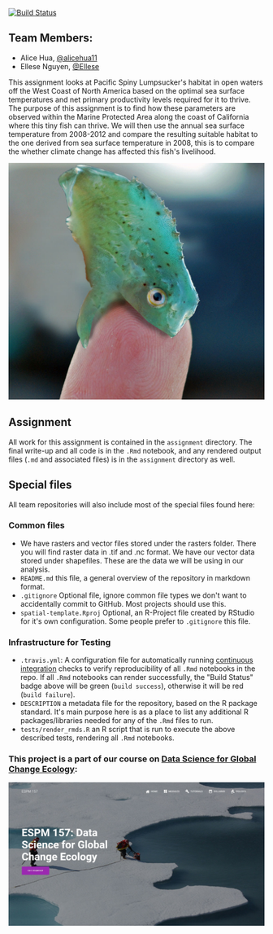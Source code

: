 
[![Build Status](https://travis-ci.com/espm-157/spatial-hua-nguyen.svg?token=5HsdMBysq2L6CjHxdibq&branch=master)](https://travis-ci.com/espm-157/spatial-hua-nguyen)

## Team Members:

- Alice Hua, [@alicehua11](https://github.com/alicehua11)
- Ellese Nguyen, [@Ellese](https://github.com/Ellese)

This assignment looks at Pacific Spiny Lumpsucker's habitat in open waters off the West Coast of North America based on the optimal sea surface temperatures and net primary productivity levels required for it to thrive. 
The purpose of this assignment is to find how these parameters are observed within the Marine Protected Area along the coast of California where this tiny fish can thrive.
We will then use the annual sea surface temperature from 2008-2012 and compare the resulting suitable habitat to the one derived from sea surface temperature in 2008, this is to compare the whether climate change has affected this fish's livelihood.

![Here is an image of the Lumpsuker fish](spatial/images/lumpsucker2.jpg)

## Assignment
All work for this assignment is contained in the `assignment` directory.  The final write-up and all code is in the `.Rmd` notebook, and any rendered output files (`.md` and associated files) is in the `assignment` directory as well.

## Special files
All team repositories will also include most of the special files found here:

### Common files
- We have rasters and vector files stored under the rasters folder. There you will find raster data in .tif and .nc format. We have our vector data stored under shapefiles. These are the data we will be using in our analysis.
- `README.md` this file, a general overview of the repository in markdown format.  
- `.gitignore` Optional file, ignore common file types we don't want to accidentally commit to GitHub. Most projects should use this. 
- `spatial-template.Rproj` Optional, an R-Project file created by RStudio for it's own configuration.  Some people prefer to `.gitignore` this file.


### Infrastructure for Testing

- `.travis.yml`: A configuration file for automatically running [continuous integration](https://travis-ci.com) checks to verify reproducibility of all `.Rmd` notebooks in the repo.  If all `.Rmd` notebooks can render successfully, the "Build Status" badge above will be green (`build success`), otherwise it will be red (`build failure`).  
- `DESCRIPTION` a metadata file for the repository, based on the R package standard. It's main purpose here is as a place to list any additional R packages/libraries needed for any of the `.Rmd` files to run.
- `tests/render_rmds.R` an R script that is run to execute the above described tests, rendering all `.Rmd` notebooks. 

### This project is a part of our course on [Data Science for Global Change Ecology](https://espm-157.carlboettiger.info/):
[![](spatial/images/classpic.JPG)](https://espm-157.carlboettiger.info/)

